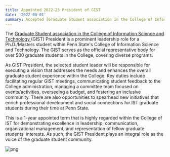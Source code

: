 ```yaml
---
title: Appointed 2022-23 President of GIST
date: '2022-08-01' 
summary: Accepted [Graduate Student association in the College of Information Science and Technology ](https://sites.psu.edu/istgrad/) President Appointment.
---
```


The [Graduate Student association in the College of Information Science and Technology ](https://sites.psu.edu/istgrad/) (GIST) President is a prominent leadership role for a Ph.D./Masters student within Penn State's College of Information Science and Technology. The GIST serves as the official representative body for over 500 graduate students in the College, covering diverse programs.  

As GIST President, the selected student leader will be responsible for executing a vision that addresses the needs and enhances the overall graduate student experience within the College. Key duties include facilitating regular GIST meetings, communicating student feedback to the College administration, managing a committee team focused on events/activities, overseeing a budget, and fostering an inclusive community. There are also opportunities to spearhead new initiatives that enrich professional development and social connections for IST graduate students during their time at Penn State.

This is a 1-year appointed term that is highly regarded within the College of IST for demonstrating excellence in leadership, communication, organizational management, and representation of fellow graduate students' interests. As such, the GIST President plays an integral role as the voice of the graduate student community.



<!-- ```python
from IPython.core.display import Image
Image('https://cdn.masto.host/sigmoidsocial/accounts/avatars/109/609/147/148/496/503/original/a0fa63dce5cb1c3a.png')
``` -->

![png](output_1_0.png)
    
